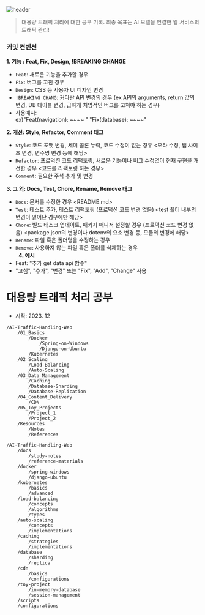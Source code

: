 ![header](https://capsule-render.vercel.app/api?type=waving&color=auto&height=200&section=header&text=High_Traffic_Handling_Lab&fontSize=50&animation=fadeIn&fontAlignY=35)

> 대용량 트래픽 처리에 대한 공부 기록. 최종 목표는 AI 모델을 연결한 웹 서비스의 트래픽 관리! 

### 커밋 컨벤션
**1. 기능  : Feat, Fix, Design, !BREAKING CHANGE**  
- `Feat`: 새로운 기능을 추가할 경우  
- `Fix`: 버그를 고친 경우  
- `Design`: CSS 등 사용자 UI 디자인 변경  
- `!BREAKING CHANG`: 커다란 API 변경의 경우 (ex API의 arguments, return 값의 변경, DB 테이블 변경, 급하게 치명적인 버그를 고쳐야 하는 경우)  
- 사용예시:  
  ex)"Feat(navigation): ~~~~  " "Fix(database): ~~~~"  

**2. 개선: Style, Refactor, Comment 태그**  
- `Style`: 코드 포맷 변경, 세미 콜론 누락, 코드 수정이 없는 경우 <오타 수정, 탭 사이즈 변경, 변수명 변경 등에 해당>   
- `Refactor`: 프로덕션 코드 리팩토링, 새로운 기능이나 버그 수정없이 현재 구현을 개선한 경우 <코드를 리팩토링 하는 경우>  
- `Comment`: 필요한 주석 추가 및 변경  
  
**3. 그 외: Docs, Test, Chore, Rename, Remove 태그**
- `Docs`: 문서를 수정한 경우  <README.md>  
- `Test`: 테스트 추가, 테스트 리팩토링 (프로덕션 코드 변경 없음)  <test 폴더 내부의 변경이 일어난 경우에만 해당>  
- `Chore`: 빌드 태스크 업데이트, 패키지 매니저 설정할 경우 (프로덕션 코드 변경 없음)  <package.json의 변경이나 dotenv의 요소 변경 등, 모듈의 변경에 해당>  
- `Rename`: 파일 혹은 폴더명을 수정하는 경우  
- `Remove`: 사용하지 않는 파일 혹은 폴더를 삭제하는 경우  
 
**4. 예시**  
- Feat: "추가 get data api 함수"  
-  "고침", "추가", "변경" 또는 "Fix", "Add", "Change" 사용  
  
# 대용량 트래픽 처리 공부
- 시작: 2023. 12

```
/AI-Traffic-Handling-Web
    /01_Basics
        /Docker
            /Spring-on-Windows
            /Django-on-Ubuntu
        /Kubernetes
    /02_Scaling
        /Load-Balancing
        /Auto-Scaling
    /03_Data_Management
        /Caching
        /Database-Sharding
        /Database-Replication
    /04_Content_Delivery
        /CDN
    /05_Toy_Projects
        /Project_1
        /Project_2
    /Resources
        /Notes
        /References

```  
  
```
/AI-Traffic-Handling-Web
    /docs
        /study-notes
        /reference-materials
    /docker
        /spring-windows
        /django-ubuntu
    /kubernetes
        /basics
        /advanced
    /load-balancing
        /concepts
        /algorithms
        /types
    /auto-scaling
        /concepts
        /implementations
    /caching
        /strategies
        /implementations
    /database
        /sharding
        /replica
    /cdn
        /basics
        /configurations
    /toy-project
        /in-memory-database
        /session-management
    /scripts
    /configurations
```
